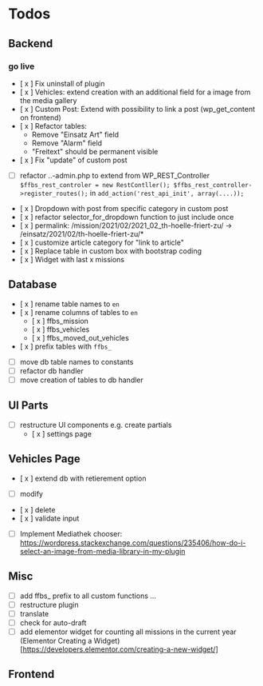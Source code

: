 # Todos

## Backend
### go live
* [ x ] Fix uninstall of plugin
* [ x ] Vehicles: extend creation with an additional field for a image from the media gallery
* [ x ] Custom Post: Extend with possibility to link a post (wp_get_content on frontend)
* [ x ] Refactor tables:
    * Remove "Einsatz  Art" field
    * Remove "Alarm" field
    * "Freitext" should be permanent visible
* [ x ] Fix "update" of custom post
* [ ] refactor ..-admin.php to extend from WP_REST_Controller `$ffbs_rest_controler = new RestContller(); $ffbs_rest_controller->register_routes();` in `add_action('rest_api_init', array(....));`
* [ x ] Dropdown with post from specific category in custom post
* [ x ] refactor selector_for_dropdown function to just include once
* [ x ] permalink: /mission/2021/02/2021_02_th-hoelle-friert-zu/ -> /einsatz/2021/02/th-hoelle-friert-zu/*
* [ x ] customize article category for "link to article"
* [ x ] Replace table in custom box with bootstrap coding
* [ x ] Widget with last x missions

## Database
* [ x ] rename table names to `en`
* [ x ] rename columns of tables to `en`
    * [ x ] ffbs_mission
    * [ x ] ffbs_vehicles
    * [ x ] ffbs_moved_out_vehicles
* [ x ] prefix tables with `ffbs_`
* [ ] move db table names to constants
* [ ] refactor db handler
* [ ] move creation of tables to db handler

## UI Parts
* [ ] restructure UI components e.g. create partials
    * [ x ] settings page

## Vehicles Page
* [ x ] extend db with retierement option
* [ ] modify
* [ x ] delete
* [ x ] validate input
* [ ] Implement Mediathek chooser: https://wordpress.stackexchange.com/questions/235406/how-do-i-select-an-image-from-media-library-in-my-plugin

## Misc
* [ ] add ffbs_ prefix to all custom functions ...
* [ ] restructure plugin
* [ ] translate
* [ ] check for auto-draft
* [ ] add elementor widget for counting all missions in the current year (Elementor Creating a Widget)[https://developers.elementor.com/creating-a-new-widget/]

## Frontend
